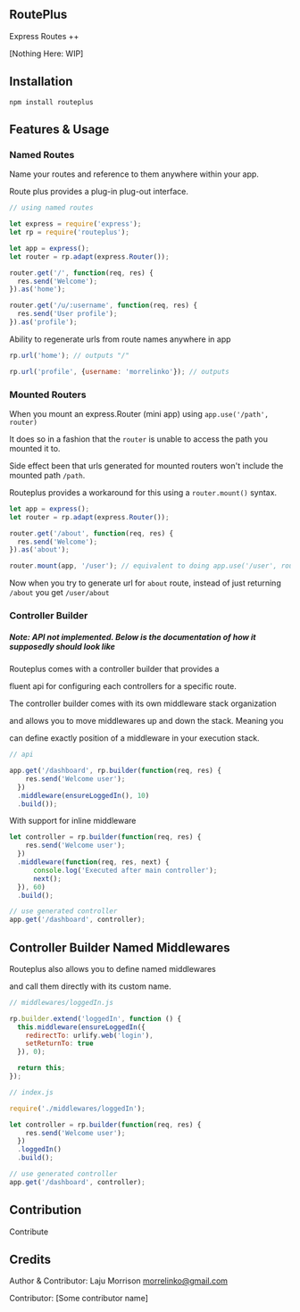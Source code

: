 RoutePlus
---------------------

Express Routes ++

[Nothing Here: WIP]

## Installation

    npm install routeplus

## Features & Usage

### Named Routes

Name your routes and reference to them anywhere within your app.

Route plus provides a plug-in plug-out interface.

```js
// using named routes

let express = require('express');
let rp = require('routeplus');

let app = express();
let router = rp.adapt(express.Router());

router.get('/', function(req, res) {
  res.send('Welcome');
}).as('home');

router.get('/u/:username', function(req, res) {
  res.send('User profile');
}).as('profile');
```

Ability to regenerate urls from route names anywhere in app

```js
rp.url('home'); // outputs "/"

rp.url('profile', {username: 'morrelinko'}); // outputs 
```

### Mounted Routers

When you mount an express.Router (mini app) using `app.use('/path', router)`

It does so in a fashion that the `router` is unable to access the path you mounted it to.

Side effect been that urls generated for mounted routers won't include the mounted path `/path`.

Routeplus provides a workaround for this using a `router.mount()` syntax.

```js
let app = express();
let router = rp.adapt(express.Router());

router.get('/about', function(req, res) {
  res.send('Welcome');
}).as('about');

router.mount(app, '/user'); // equivalent to doing app.use('/user', router);
```

Now when you try to generate url for `about` route, instead of just returning `/about` you get `/user/about`

### Controller Builder

##### Note: API not implemented. Below is the documentation of how it supposedly should look like

Routeplus comes with a controller builder that provides a 

fluent api for configuring each controllers for a specific route. 

The controller builder comes with its own middleware stack organization 

and allows you to move middlewares up and down the stack. Meaning you 

can define exactly position of a middleware in your execution stack.

```js
// api

app.get('/dashboard', rp.builder(function(req, res) {
    res.send('Welcome user');
  })
  .middleware(ensureLoggedIn(), 10)
  .build());
```

With support for inline middleware

```js
let controller = rp.builder(function(req, res) {
    res.send('Welcome user');
  })
  .middleware(function(req, res, next) {
      console.log('Executed after main controller');
      next();
  }), 60)
  .build();

// use generated controller
app.get('/dashboard', controller);

```

## Controller Builder Named Middlewares

Routeplus also allows you to define named middlewares 

and call them directly with its custom name.

```js
// middlewares/loggedIn.js

rp.builder.extend('loggedIn', function () {
  this.middleware(ensureLoggedIn({
    redirectTo: urlify.web('login'),
    setReturnTo: true
  }), 0);

  return this;
});

// index.js

require('./middlewares/loggedIn');

let controller = rp.builder(function(req, res) {
    res.send('Welcome user');
  })
  .loggedIn()
  .build();

// use generated controller
app.get('/dashboard', controller);
```

## Contribution

Contribute

## Credits 

Author & Contributor: Laju Morrison <morrelinko@gmail.com>

Contributor: [Some contributor name]
